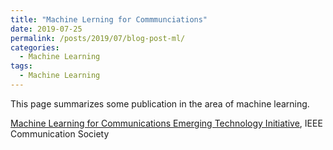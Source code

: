 ```yaml
---
title: "Machine Lerning for Commmunciations"
date: 2019-07-25
permalink: /posts/2019/07/blog-post-ml/
categories:
  - Machine Learning
tags:
  - Machine Learning
---
```

This page summarizes some publication in the area of machine learning.

[Machine Learning for Communications Emerging Technology Initiative](https://mlc.committees.comsoc.org/research-library/), IEEE Communication Society